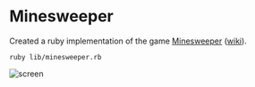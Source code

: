 # Minesweeper

Created a ruby implementation of the game [Minesweeper][play-minesweeper] ([wiki][minesweeper-wiki]).

`ruby lib/minesweeper.rb`

[play-minesweeper]: http://minesweeperonline.com/#beginner
[minesweeper-wiki]: http://en.wikipedia.org/wiki/Minesweeper_(Windows)

![screen](./preview.png)
